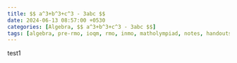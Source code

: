 ```yaml
---
title: $$ a^3+b^3+c^3 - 3abc $$
date: 2024-06-13 08:57:00 +0530
categories: [Algebra, $$ a^3+b^3+c^3 - 3abc $$]
tags: [algebra, pre-rmo, ioqm, rmo, inmo, matholympiad, notes, handouts, lecturenotes]
---
```


test1